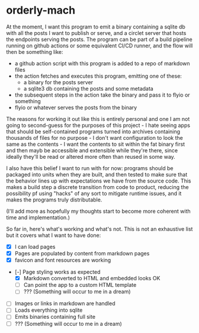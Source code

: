 # orderly-mach

At the moment, I want this program to emit a binary containing a sqlite db with all the posts I want to publish or serve, and a circlet server that hosts the endpoints serving the posts. The program can be part of a build pipeline running on github actions or some equivalent CI/CD runner, and the flow will then be something like:

- a github action script with this program is added to a repo of markdown files
- the action fetches and executes this program, emitting one of these:
  - a binary for the posts server
  - a sqlite3 db containing the posts and some metadata
- the subsequent steps in the action take the binary and pass it to flyio or something
- flyio or whatever serves the posts from the binary

The reasons for working it out like this is entirely personal and one I am not going to second-guess for the purposes of this project - I hate seeing apps that should be self-contained programs turned into archives containing thousands of files for no purpose - I don't want configuration to look the same as the contents - I want the contents to sit within the fat binary first and then mayb be accessible and extensible while they're there, since ideally they'll be read or altered more often than reused in some way.

I also have this belief I want to run with for now: programs should be packaged into units when they are built, and then tested to make sure that the behavior lines up with expectations we have from the source code. This makes a build step a discrete transition from code to product, reducing the possibility pf using "hacks" of any sort to mitigate runtime issues, and it makes the programs truly distributable.

(I'll add more as hopefully my thoughts start to become more coherent with time and implementation.)

So far in, here's what's working and what's not. This is not an exhaustive list but it covers what I want to have done:
- [x] I can load pages
- [x] Pages are populated by content from markdown pages
- [x] favicon and font resources are working
- [-] Page styling works as expected
  - [x] Markdown converted to HTML and embedded looks OK
  - [ ] Can point the app to a custom HTML template
  - [ ] ??? (Something will occur to me in a dream)
- [ ] Images or links in markdown are handled
- [ ] Loads everything into sqlite
- [ ] Emits binaries containing full site
- [ ] ??? (Something will occur to me in a dream)
